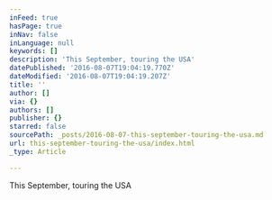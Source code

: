 ```yaml
---
inFeed: true
hasPage: true
inNav: false
inLanguage: null
keywords: []
description: 'This September, touring the USA'
datePublished: '2016-08-07T19:04:19.770Z'
dateModified: '2016-08-07T19:04:19.207Z'
title: ''
author: []
via: {}
authors: []
publisher: {}
starred: false
sourcePath: _posts/2016-08-07-this-september-touring-the-usa.md
url: this-september-touring-the-usa/index.html
_type: Article

---
```

This September, touring the USA